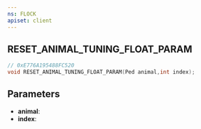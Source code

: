 ```yaml
---
ns: FLOCK
apiset: client
---
```

## RESET_ANIMAL_TUNING_FLOAT_PARAM

```c
// 0xE776A195488FC520
void RESET_ANIMAL_TUNING_FLOAT_PARAM(Ped animal,int index);
```


## Parameters
* **animal**:
* **index**:



